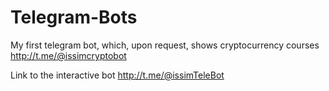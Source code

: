 # Telegram-Bots

My first telegram bot, which, upon request, shows cryptocurrency courses http://t.me/@issimcryptobot

Link to the interactive bot http://t.me/@issimTeleBot
